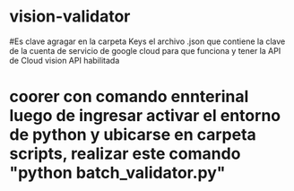 # vision-validator

#Es clave agragar en la carpeta Keys el archivo .json que contiene la clave de la cuenta de servicio de google cloud para que funciona y tener la API de Cloud vision API habilitada
# coorer con comando ennterinal luego de ingresar activar el entorno de python y ubicarse en carpeta scripts, realizar este comando "python batch_validator.py"
